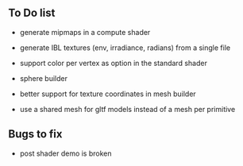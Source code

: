 ## To Do list


- generate mipmaps in a compute shader
- generate IBL textures (env, irradiance, radians) from a single file

- support color per vertex as option in the standard shader
- sphere builder
- better support for texture coordinates in mesh builder

- use a shared mesh for gltf models instead of a mesh per primitive






## Bugs to fix
- post shader demo is broken